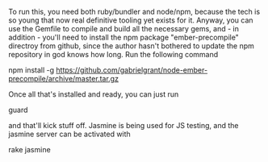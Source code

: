 To run this, you need both ruby/bundler and node/npm, because the tech is so young
that now real definitive tooling yet exists for it. Anyway, you can use
the Gemfile to compile and build all the necessary gems, and - in
addition - you'll need to install the npm package "ember-precompile"
directroy from github, since the author hasn't bothered to update the
npm repository in god knows how long. Run the following command

  npm install -g https://github.com/gabrielgrant/node-ember-precompile/archive/master.tar.gz

Once all that's installed and ready, you can just run

  guard

and that'll kick stuff off. Jasmine is being used for JS testing, and
the jasmine server can be activated with

  rake jasmine
